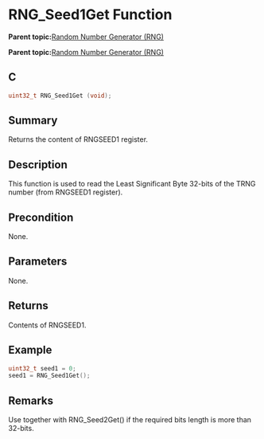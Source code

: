 # RNG\_Seed1Get Function

**Parent topic:**[Random Number Generator \(RNG\)](GUID-BA368FE6-8615-4C2E-A9D5-39DF808D9FEF.md)

**Parent topic:**[Random Number Generator \(RNG\)](GUID-A3112C88-7C07-437B-B8E0-6EACE6B7C467.md)

## C

```c
uint32_t RNG_Seed1Get (void);
```

## Summary

Returns the content of RNGSEED1 register.

## Description

This function is used to read the Least Significant Byte 32-bits of the TRNG<br />number \(from RNGSEED1 register\).

## Precondition

None.

## Parameters

None.

## Returns

Contents of RNGSEED1.

## Example

```c
uint32_t seed1 = 0;
seed1 = RNG_Seed1Get();
```

## Remarks

Use together with RNG\_Seed2Get\(\) if the required bits length is more than 32-bits.

